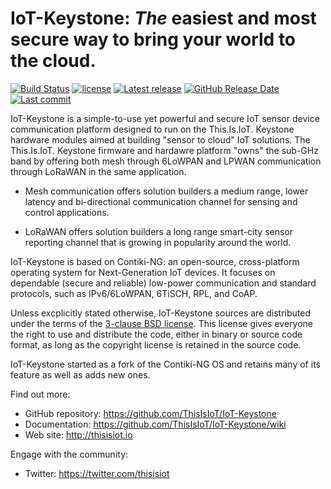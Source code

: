 # IoT-Keystone: _The_ easiest and most secure way to bring your world to the cloud.

[![Build Status](https://travis-ci.org/contiki-ng/contiki-ng.svg?branch=master)](https://travis-ci.org/thisisiot/iot-keystone/branches)
[![license](https://img.shields.io/badge/license-3--clause%20bsd-brightgreen.svg)](https://github.com/thisisiot/iot-keystone/blob/master/LICENSE.md)
[![Latest release](https://img.shields.io/github/release/contiki-ng/contiki-ng.svg)](https://github.com/thisisiot/iot-keystone/releases/latest)
[![GitHub Release Date](https://img.shields.io/github/release-date/contiki-ng/contiki-ng.svg)](https://github.com/thisisiot/iot-keystone/releases/latest)
[![Last commit](https://img.shields.io/github/last-commit/contiki-ng/contiki-ng.svg)](https://github.com/thisisiot/iot-keystone/commit/HEAD)


IoT-Keystone is a simple-to-use yet powerful and secure IoT sensor device communication platform designed to run on the This.Is.IoT. Keystone hardware modules aimed at building "sensor to cloud" IoT solutions.  The This.Is.IoT. Keystone firmware and hardawre platform "owns" the sub-GHz band by offering both mesh through 6LoWPAN and LPWAN communication through LoRaWAN in the same application.

* Mesh communication offers solution builders a medium range, lower latency and bi-directional communication channel for sensing and control applications.

* LoRaWAN offers solution builders a long range smart-city sensor reporting channel that is growing in popularity around the world.

IoT-Keystone is based on Contiki-NG: an open-source, cross-platform operating system for Next-Generation IoT devices. It focuses on dependable (secure and reliable) low-power communication and standard protocols, such as IPv6/6LoWPAN, 6TiSCH, RPL, and CoAP. 

Unless excplicitly stated otherwise, IoT-Keystone sources are distributed under
the terms of the [3-clause BSD license](LICENSE.md). This license gives
everyone the right to use and distribute the code, either in binary or
source code format, as long as the copyright license is retained in
the source code.

IoT-Keystone started as a fork of the Contiki-NG OS and retains many of its feature as well as adds new ones.

Find out more:

* GitHub repository: https://github.com/ThisIsIoT/IoT-Keystone
* Documentation: https://github.com/ThisIsIoT/IoT-Keystone/wiki
* Web site: http://thisisiot.io

Engage with the community:

* Twitter: https://twitter.com/thisisiot
